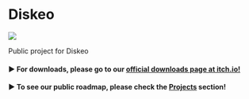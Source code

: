 # Diskeo

![](C:\Users\Andrés\Pictures\Inkscape\diskeo.png)

Public project for Diskeo

#### ▶ For **downloads**, please go to our [official downloads page at itch.io!](https://komodroid.itch.io/diskeo)

#### ▶ To see our public roadmap, please check the [Projects](https://github.com/Komodroid-Games/Diskeo/projects) section! 
